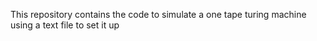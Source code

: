 This repository contains the code to simulate a one tape turing machine using a text file to set it up
